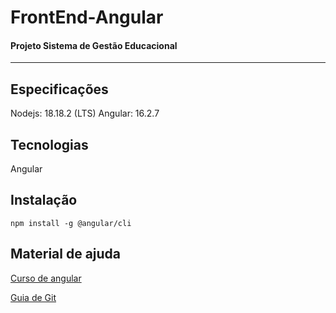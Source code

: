 # FrontEnd-Angular

#### Projeto Sistema de Gestão Educacional

---

## Especificações

Nodejs: 18.18.2 (LTS)
Angular: 16.2.7

## Tecnologias

Angular

## Instalação

```shell
npm install -g @angular/cli
```

## Material de ajuda

[Curso de angular](https://www.youtube.com/watch?v=vJt_K1bFUeA&list=PLnDvRpP8Bnex2GQEN0768_AxZg_RaIGmw&ab_channel=MatheusBattisti-HoradeCodar)

[Guia de Git](https://rogerdudler.github.io/git-guide/index.pt_BR.html)
